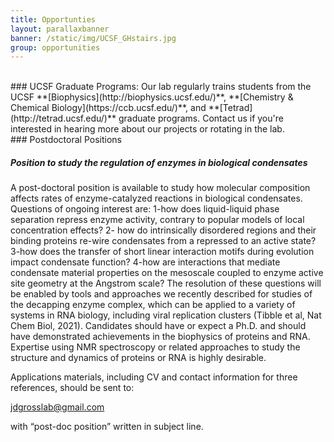 ```yaml
---
title: Opportunties
layout: parallaxbanner
banner: /static/img/UCSF_GHstairs.jpg
group: opportunities
---
```



<div class="divider"> </div>
<br>
### UCSF Graduate Programs:  
  Our lab regularly trains students from the UCSF **[Biophysics](http://biophysics.ucsf.edu/)**, **[Chemistry & Chemical Biology](https://ccb.ucsf.edu/)**, and **[Tetrad](http://tetrad.ucsf.edu/)** graduate programs. Contact us if you're interested in hearing more about our projects or rotating in the lab.

<br>
### Postdoctoral Positions

##### <a class="cyan-text lighten-1">Position to study the regulation of enzymes in biological condensates </a>
A post-doctoral position is available to study how molecular composition affects rates of enzyme-catalyzed reactions in biological condensates.  Questions of ongoing interest are: 1-how does liquid-liquid phase separation repress enzyme activity, contrary to popular models of local concentration effects? 2- how do intrinsically disordered regions and their binding proteins re-wire condensates from a repressed to an active state? 3-how does the transfer of short linear interaction motifs during evolution impact condensate function? 4-how are interactions that mediate condensate material properties on the mesoscale coupled to enzyme active site geometry at the Angstrom scale?  The resolution of these questions will be enabled by tools and approaches we recently described for studies of the decapping enzyme complex,  which can be applied to a variety of systems in RNA biology, including viral replication clusters (Tibble et al, Nat Chem Biol, 2021).   Candidates should have or expect a Ph.D. and should have demonstrated achievements in the biophysics of proteins and RNA. Expertise using NMR spectroscopy or related approaches to study the structure and dynamics of proteins or RNA is highly desirable.  

Applications materials, including CV and contact information for three references, should be sent to:

jdgrosslab@gmail.com

with “post-doc position” written in subject line.

<div class="divider"></div>

